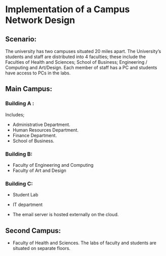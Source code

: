 # Implementation of a Campus Network Design

## Scenario:
 The university has two campuses situated 20 miles apart. The University’s students and staff are distributed into 4 faculties;  these include the Faculties of Health and Sciences; School of Business; Engineering / Computing and Art/Design. Each member of staff has a PC and students have access to PCs in the labs.

## Main Campus:
### Building A : 
Includes; 
- Administrative Department.
- Human Resources Department.
- Finance Department.
- School of Business.

### Building B:
- Faculty of Engineering and Computing
- Faculty of Art and Design

### Building C:
- Student Lab
- IT department

-	The email server is hosted externally on the cloud.


## Second Campus:

- Faculty of Health and Sciences. The labs of faculty and students are situated on separate floors.

